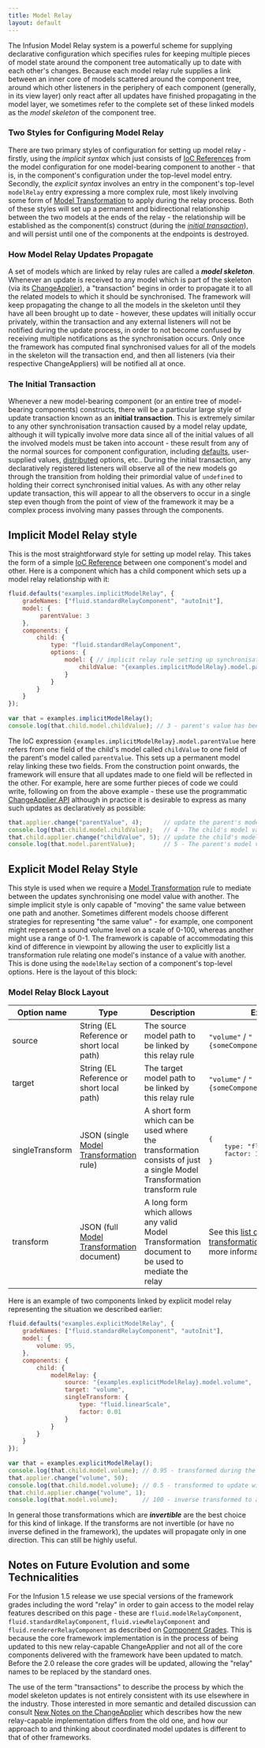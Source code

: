 ```yaml
---
title: Model Relay
layout: default
---
```


The Infusion Model Relay system is a powerful scheme for supplying declarative configuration which specifies rules for keeping multiple pieces of model state around the component tree automatically up to date with each other's changes. Because each model relay rule supplies a link between an inner core of models scattered around the component tree, around which other listeners in the periphery of each component (generally, in its view layer) only react after all updates have finished propagating in the model layer, we sometimes refer to the complete set of these linked models as the _model skeleton_ of the component tree.

### Two Styles for Configuring Model Relay ###

There are two primary styles of configuration for setting up model relay - firstly, using the _implicit syntax_ which just consists of [IoC References](IoCReferences.md) from the model configuration for one model-bearing component to another - that is, in the component's configuration under the top-level model entry. Secondly, the _explicit syntax_ involves an entry in the component's top-level `modelRelay` entry expressing a more complex rule, most likely involving some form of [Model Transformation](to-do/ModelTransformation.md) to apply during the relay process. Both of these styles will set up a permanent and bidirectional relationship between the two models at the ends of the relay - the relationship will be established as the component(s) construct (during the _[initial transaction](#the-initial-transaction)_), and will persist until one of the components at the endpoints is destroyed.

### How Model Relay Updates Propagate ###

A set of models which are linked by relay rules are called a _**model skeleton**_. Whenever an update is received to any model which is part of the skeleton (via its [ChangeApplier](ChangeApplier.md)), a "transaction" begins in order to propagate it to all the related models to which it should be synchronised. The framework will keep propagating the change to all the models in the skeleton until they have all been brought up to date - however, these updates will initially occur privately, within the transaction and any external listeners will not be notified during the update process, in order to not become confused by receiving multiple notifications as the synchronisation occurs. Only once the framework has computed final synchronised values for all of the models in the skeleton will the transaction end, and then all listeners (via their respective ChangeAppliers) will be notified all at once.

### The Initial Transaction ###

Whenever a new model-bearing component (or an entire tree of model-bearing components) constructs, there will be a particular large style of update transaction known as an __initial transaction__.   This is extremely similar to any other synchronisation transaction caused by a model relay update, although it will typically involve more data since all of the initial values of all the involved models must be taken into account - these result from any of the normal sources for component configuration, including [defaults](https://github.com/fluid-project/infusion/blob/infusion-1.5/src/framework/core/js/Fluid.js#L1519-L1539), user-supplied values, [distributed](IoCSS.md) options, etc.. During the initial transaction, any declaratively registered listeners will observe all of the new models go through the transition from holding their primordial value of `undefined` to holding their correct synchronised initial values. As with any other relay update transaction, this will appear to all the observers to occur in a single step even though from the point of view of the framework it may be a complex process involving many passes through the components.

## Implicit Model Relay style ##

This is the most straightforward style for setting up model relay. This takes the form of a simple [IoC Reference](IoCReferences.md) between one component's model and other. Here is a component which has a child component which sets up a model relay relationship with it:

```javascript
fluid.defaults("examples.implicitModelRelay", {
    gradeNames: ["fluid.standardRelayComponent", "autoInit"],
    model: {
         parentValue: 3
    },
    components: {
        child: {
            type: "fluid.standardRelayComponent",
            options: {
                model: { // implicit relay rule setting up synchronisation with one field in parent's model
                    childValue: "{examples.implicitModelRelay}.model.parentValue"
                }
            }
        }
    }
});
 
var that = examples.implicitModelRelay();
console.log(that.child.model.childValue); // 3 - parent's value has been synchronised to child on construction
```

The IoC expression `{examples.implicitModelRelay}.model.parentValue` here refers from one field of the child's model called `childValue` to one field of the parent's model called `parentValue`. This sets up a permanent model relay linking these two fields. From the construction point onwards, the framework will ensure that all updates made to one field will be reflected in the other. For example, here are some further pieces of code we could write, following on from the above example - these use the programmatic [ChangeApplier API](ChangeApplierAPI.md) although in practice it is desirable to express as many such updates as declaratively as possible:

```javascript
that.applier.change("parentValue", 4);      // update the parent's model field to hold the value 4
console.log(that.child.model.childValue);   // 4 - The child's model value has been updated
that.child.applier.change("childValue", 5); // update the child's model to hold the value 5
console.log(that.model.parentValue);        // 5 - The parent's model value has been updated
```

## Explicit Model Relay Style ##

This style is used when we require a [Model Transformation](to-do/ModelTransformation.md) rule to mediate between the updates synchronising one model value with another. The simple implicit style is only capable of "moving" the same value between one path and another. Sometimes different models choose different strategies for representing "the same value" - for example, one component might represent a sound volume level on a scale of 0-100, whereas another might use a range of 0-1. The framework is capable of accommodating this kind of difference in viewpoint by allowing the user to explicitly list a transformation rule relating one model's instance of a value with another. This is done using the `modelRelay` section of a component's top-level options. Here is the layout of this block:

### Model Relay Block Layout ###

<table>
    <thead>
        <tr>
            <th>Option name</th><th>Type</th><th>Description</th><th>Example</th>
        </tr>
    </thead>
    <tbody>
        <tr>
            <td>source</td>
            <td>String (EL Reference or short local path)</td>
            <td>The source model path to be linked by this relay rule</td>
            <td><code>"volume"</code> / <code>"{someComponent}.model.volume"</code></td>
        </tr>
        <tr>
            <td>target</td>
            <td>String (EL Reference or short local path)</td>
            <td>The target model path to be linked by this relay rule</td>
            <td><code>"volume"</code> / <code>"{someComponent}.model.volume"</code></td>
        </tr>
        <tr>
            <td>singleTransform</td>
            <td>JSON (single <a href="to-do/ModelTransformation.md">Model Transformation</a> rule)</td>
            <td>A short form which can be used where the transformation consists of just a single Model Transformation transform rule</td>
            <td><pre>
{
    type: "fluid.linearScale",
    factor: 100
}
</pre>
            </td>
        </tr>
        <tr>
            <td>transform</td>
            <td>JSON (full <a href="to-do/ModelTransformation.md">Model Transformation</a> document)</td>
            <td>A long form which allows any valid Model Transformation document to be used to mediate the relay</td>
            <td>See this <a href="http://wiki.gpii.net/index.php/Architecture_-_Available_transformation_functions">list of available transformation functions</a> for more information.</td>
        </tr>
    </tbody>
</table>

Here is an example of two components linked by explicit model relay representing the situation we described earlier:

```javascript
fluid.defaults("examples.explicitModelRelay", {
    gradeNames: ["fluid.standardRelayComponent", "autoInit"],
    model: {
        volume: 95,
    },
    components: {
        child: {
            modelRelay: {
                source: "{examples.explicitModelRelay}.model.volume",
                target: "volume",
                singleTransform: {
                    type: "fluid.linearScale",
                    factor: 0.01
                }
            }
        }
    }
});
 
var that = examples.explicitModelRelay();
console.log(that.child.model.volume); // 0.95 - transformed during the initial transaction to sync with outer value
that.applier.change("volume", 50);
console.log(that.child.model.volume); // 0.5 - transformed to update with outer value
that.child.applier.change("volume", 1);
console.log(that.model.volume);       // 100 - inverse transformed to accept update from child component
```

In general those transformations which are _**invertible**_ are the best choice for this kind of linkage. If the transforms are not invertible (or have no inverse defined in the framework), the updates will propagate only in one direction. This can still be highly useful.

## Notes on Future Evolution and some Technicalities ##

For the Infusion 1.5 release we use special versions of the framework grades including the word "relay" in order to gain access to the model relay features described on this page - these are `fluid.modelRelayComponent`, `fluid.standardRelayComponent`, `fluid.viewRelayComponent` and `fluid.rendererRelayComponent` as described on [Component Grades](ComponentGrades.md). This is because the core framework implementation is in the process of being updated to this new relay-capable ChangeApplier and not all of the core components delivered with the framework have been updated to match. Before the 2.0 release the core grades will be updated, allowing the "relay" names to be replaced by the standard ones.

The use of the term "transactions" to describe the process by which the model skeleton updates is not entirely consistent with its use elsewhere in the industry. Those interested in more semantic and detailed discussion can consult [New Notes on the ChangeApplier](http://wiki.fluidproject.org/display/fluid/New+Notes+on+the+ChangeApplier) which describes how the new relay-capable implementation differs from the old one, and how our approach to and thinking about coordinated model updates is different to that of other frameworks.
